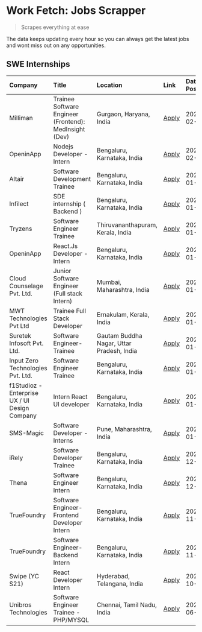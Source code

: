 # Work Fetch: Jobs Scrapper
> Scrapes everything at ease

The data keeps updating every hour so you can always get the latest jobs and wont miss out on any opportunities.

## SWE Internships
<!--START_SECTION:workfetch-->
| Company                                       | Title                                                  | Location                                  | Link                                                                                                                                                                                                                                                                     | Date Posted   |
|:----------------------------------------------|:-------------------------------------------------------|:------------------------------------------|:-------------------------------------------------------------------------------------------------------------------------------------------------------------------------------------------------------------------------------------------------------------------------|:--------------|
| Milliman                                      | Trainee Software Engineer (Frontend): MedInsight (Dev) | Gurgaon, Haryana, India                   | [Apply](https://in.linkedin.com/jobs/view/trainee-software-engineer-frontend-medinsight-dev-at-milliman-3792874280?refId=ScGqLBf%2FT59IMAavMSZ4fQ%3D%3D&trackingId=Wh4HjYGSN4XyVNjlAK51Ag%3D%3D&position=19&pageNum=0&trk=public_jobs_jserp-result_search-card)          | 2024-02-09    |
| OpeninApp                                     | Nodejs Developer - Intern                              | Bengaluru, Karnataka, India               | [Apply](https://in.linkedin.com/jobs/view/nodejs-developer-intern-at-openinapp-3822599762?refId=ScGqLBf%2FT59IMAavMSZ4fQ%3D%3D&trackingId=EBxaRwYIO76nR%2FpPr6%2Bz3Q%3D%3D&position=25&pageNum=0&trk=public_jobs_jserp-result_search-card)                               | 2024-02-05    |
| Altair                                        | Software Development Trainee                           | Bengaluru, Karnataka, India               | [Apply](https://in.linkedin.com/jobs/view/software-development-trainee-at-altair-3817606202?refId=ScGqLBf%2FT59IMAavMSZ4fQ%3D%3D&trackingId=CiNYGWnGfLb1%2BKu33YWnuQ%3D%3D&position=21&pageNum=0&trk=public_jobs_jserp-result_search-card)                               | 2024-01-31    |
| Infilect                                      | SDE internship ( Backend )                             | Bengaluru, Karnataka, India               | [Apply](https://in.linkedin.com/jobs/view/sde-internship-backend-at-infilect-3815120558?refId=ScGqLBf%2FT59IMAavMSZ4fQ%3D%3D&trackingId=p1X%2Bdhgl%2FfU9rYMEZXapVw%3D%3D&position=15&pageNum=0&trk=public_jobs_jserp-result_search-card)                                 | 2024-01-25    |
| Tryzens                                       | Software Engineer Trainee                              | Thiruvananthapuram, Kerala, India         | [Apply](https://in.linkedin.com/jobs/view/software-engineer-trainee-at-tryzens-3809363491?refId=ScGqLBf%2FT59IMAavMSZ4fQ%3D%3D&trackingId=55X8XOu03kDcDiBmX%2F6eqg%3D%3D&position=12&pageNum=0&trk=public_jobs_jserp-result_search-card)                                 | 2024-01-18    |
| OpeninApp                                     | React.Js Developer - Intern                            | Bengaluru, Karnataka, India               | [Apply](https://in.linkedin.com/jobs/view/react-js-developer-intern-at-openinapp-3808475343?refId=ScGqLBf%2FT59IMAavMSZ4fQ%3D%3D&trackingId=B9gOwFH%2B9iOwKLseXqN98Q%3D%3D&position=14&pageNum=0&trk=public_jobs_jserp-result_search-card)                               | 2024-01-17    |
| Cloud Counselage Pvt. Ltd.                    | Junior Software Engineer (Full stack Intern)           | Mumbai, Maharashtra, India                | [Apply](https://in.linkedin.com/jobs/view/junior-software-engineer-full-stack-intern-at-cloud-counselage-pvt-ltd-3803132814?refId=ScGqLBf%2FT59IMAavMSZ4fQ%3D%3D&trackingId=RWk8k8PjOxVkQOjLZDSmMw%3D%3D&position=18&pageNum=0&trk=public_jobs_jserp-result_search-card) | 2024-01-11    |
| MWT Technologies Pvt Ltd                      | Trainee Full Stack Developer                           | Ernakulam, Kerala, India                  | [Apply](https://in.linkedin.com/jobs/view/trainee-full-stack-developer-at-mwt-technologies-pvt-ltd-3800921715?refId=ScGqLBf%2FT59IMAavMSZ4fQ%3D%3D&trackingId=6JwxsSbJ0HfZPXPvdYLJbg%3D%3D&position=2&pageNum=0&trk=public_jobs_jserp-result_search-card)                | 2024-01-09    |
| Suretek Infosoft Pvt. Ltd.                    | Software Engineer-Trainee                              | Gautam Buddha Nagar, Uttar Pradesh, India | [Apply](https://in.linkedin.com/jobs/view/software-engineer-trainee-at-suretek-infosoft-pvt-ltd-3800934643?refId=ScGqLBf%2FT59IMAavMSZ4fQ%3D%3D&trackingId=C5jIcD9K54KXacSo2uNHsg%3D%3D&position=5&pageNum=0&trk=public_jobs_jserp-result_search-card)                   | 2024-01-09    |
| Input Zero Technologies Pvt. Ltd.             | Software Engineer Trainee                              | Bengaluru, Karnataka, India               | [Apply](https://in.linkedin.com/jobs/view/software-engineer-trainee-at-input-zero-technologies-pvt-ltd-3800927643?refId=ScGqLBf%2FT59IMAavMSZ4fQ%3D%3D&trackingId=StztgO%2B2RfkJBgNaLOWBlA%3D%3D&position=20&pageNum=0&trk=public_jobs_jserp-result_search-card)         | 2024-01-09    |
| f1Studioz - Enterprise UX / UI Design Company | Intern React UI developer                              | Bengaluru, Karnataka, India               | [Apply](https://in.linkedin.com/jobs/view/intern-react-ui-developer-at-f1studioz-enterprise-ux-ui-design-company-3796354738?refId=ScGqLBf%2FT59IMAavMSZ4fQ%3D%3D&trackingId=aRBlxyobfRIwpglDT3B6Hg%3D%3D&position=4&pageNum=0&trk=public_jobs_jserp-result_search-card)  | 2024-01-08    |
| SMS-Magic                                     | Software Developer -Interns                            | Pune, Maharashtra, India                  | [Apply](https://in.linkedin.com/jobs/view/software-developer-interns-at-sms-magic-3799485343?refId=ScGqLBf%2FT59IMAavMSZ4fQ%3D%3D&trackingId=AsvDiq14vOpKojX%2B9yzpUA%3D%3D&position=23&pageNum=0&trk=public_jobs_jserp-result_search-card)                              | 2024-01-05    |
| iRely                                         | Software Developer Trainee                             | Bengaluru, Karnataka, India               | [Apply](https://in.linkedin.com/jobs/view/software-developer-trainee-at-irely-3801577534?refId=ScGqLBf%2FT59IMAavMSZ4fQ%3D%3D&trackingId=RluViXq2f3MIVCUnJl6Wdg%3D%3D&position=6&pageNum=0&trk=public_jobs_jserp-result_search-card)                                     | 2023-12-22    |
| Thena                                         | Software Engineer Intern                               | Bengaluru, Karnataka, India               | [Apply](https://in.linkedin.com/jobs/view/software-engineer-intern-at-thena-3778731751?refId=ScGqLBf%2FT59IMAavMSZ4fQ%3D%3D&trackingId=Ya7L%2B80x6FOrcuLJA6mF2A%3D%3D&position=10&pageNum=0&trk=public_jobs_jserp-result_search-card)                                    | 2023-12-05    |
| TrueFoundry                                   | Software Engineer- Frontend Developer Intern           | Bengaluru, Karnataka, India               | [Apply](https://in.linkedin.com/jobs/view/software-engineer-frontend-developer-intern-at-truefoundry-3790095058?refId=ScGqLBf%2FT59IMAavMSZ4fQ%3D%3D&trackingId=BHklG%2BsBAo%2BRFS%2BYGT9XEg%3D%3D&position=9&pageNum=0&trk=public_jobs_jserp-result_search-card)        | 2023-11-24    |
| TrueFoundry                                   | Software Engineer-Backend Intern                       | Bengaluru, Karnataka, India               | [Apply](https://in.linkedin.com/jobs/view/software-engineer-backend-intern-at-truefoundry-3779508170?refId=ScGqLBf%2FT59IMAavMSZ4fQ%3D%3D&trackingId=HylV2BEemJATHiro0y079Q%3D%3D&position=22&pageNum=0&trk=public_jobs_jserp-result_search-card)                        | 2023-11-10    |
| Swipe (YC S21)                                | React Developer Intern                                 | Hyderabad, Telangana, India               | [Apply](https://in.linkedin.com/jobs/view/react-developer-intern-at-swipe-yc-s21-3737600089?refId=ScGqLBf%2FT59IMAavMSZ4fQ%3D%3D&trackingId=auup128999OuhXW33yzH0g%3D%3D&position=11&pageNum=0&trk=public_jobs_jserp-result_search-card)                                 | 2023-10-13    |
| Unibros Technologies                          | Software Engineer Trainee - PHP/MYSQL                  | Chennai, Tamil Nadu, India                | [Apply](https://in.linkedin.com/jobs/view/software-engineer-trainee-php-mysql-at-unibros-technologies-3656599241?refId=ScGqLBf%2FT59IMAavMSZ4fQ%3D%3D&trackingId=ziCMvw1CyEy0Il1Pr5VLZw%3D%3D&position=7&pageNum=0&trk=public_jobs_jserp-result_search-card)             | 2023-06-12    |
<!--END_SECTION:workfetch-->
